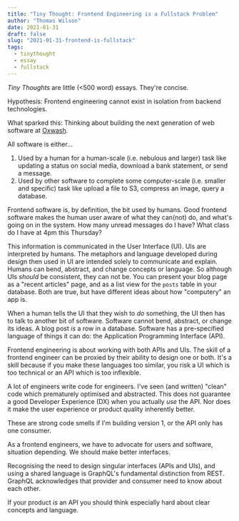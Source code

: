 ```yaml
---
title: "Tiny Thought: Frontend Engineering is a Fullstack Problem"
author: "Thomas Wilson"
date: 2021-01-31
draft: false
slug: "2021-01-31-frontend-is-fullstack"
tags:
  - tinythought
  - essay
  - fullstack
---
```


_Tiny Thoughts_ are little (<500 word) essays. They're concise.

Hypothesis: Frontend engineering cannot exist in isolation from backend technologies.

What sparked this: Thinking about building the next generation of web software at [Oxwash](https://www.oxwash.com).

All software is either...

1. Used by a human for a human-scale (i.e. nebulous and larger) task like updating a status on social media, download a bank statement, or send a message.
2. Used by other software to complete some computer-scale (i.e. smaller and specific) task like upload a file to S3, compress an image, query a database.

Frontend software is, by definition, the bit used by humans. Good frontend software makes the human user aware of what they can(not) do, and what's going on in the system. How many unread messages do I have? What class do I have at 4pm this Thursday?

This information is communicated in the User Interface (UI). UIs are interpreted by humans. The metaphors and language developed during design then used in UI are intended solely to communicate and explain. Humans can bend, abstract, and change concepts or language. So although UIs _should_ be consistent, they can not be. You can present your blog page as a "recent articles" page, and as a list view for the `posts` table in your database. Both are true, but have different ideas about how "computery" an app is.

When a human tells the UI that they wish to _do_ something, the UI then has to talk to another bit of software. Software cannot bend, abstract, or change its ideas. A blog post _is_ a row in a database. Software has a pre-specified language of things it can do: the Application Programming Interface (API).

Frontend engineering is about working with both APIs and UIs. The skill of a frontend engineer can be proxied by their ability to design one or both. It's a skill because if you make these languages too similar, you risk a UI which is too technical or an API which is too inflexible.

A lot of engineers write code for engineers. I've seen (and written) "clean" code which prematurely optimised and abstracted. This does not guarantee a good Developer Experience (DX) when you actually _use_ the API. Nor does it make the user experience or product quality inherently better.

These are strong code smells if I'm building version 1, or the API only has one consumer.

As a frontend engineers, we have to advocate for users and software, situation depending. We should make better interfaces.

Recognising the need to design singular interfaces (APIs and UIs), and using a shared language is GraphQL's fundamental distinction from REST. GraphQL acknowledges that provider and consumer need to know about each other.

If your product _is_ an API you should think especially hard about clear concepts and language.
